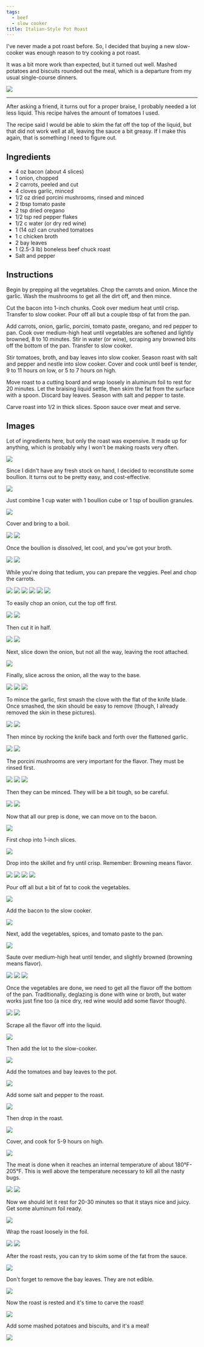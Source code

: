 ```yaml
---
tags:
  - beef
  - slow cooker
title: Italian-Style Pot Roast
---
```


I've never made a pot roast before. So, I decided that buying a new slow-cooker was
enough reason to try cooking a pot roast.

It was a bit more work than expected, but it turned out well. Mashed potatoes
and biscuits rounded out the meal, which is a departure from my usual
single-course dinners.

![](/recipe/2015/06/21/italian-style-pot-roast/title.jpg)

---

After asking a friend, it turns out for a proper braise, I probably needed a
lot less liquid. This recipe halves the amount of tomatoes I used.

The recipe said I would be able to skim the fat off the top of the liquid, but
that did not work well at all, leaving the sauce a bit greasy. If I make this
again, that is something I need to figure out.

## Ingredients

* 4 oz bacon (about 4 slices)
* 1 onion, chopped
* 2 carrots, peeled and cut
* 4 cloves garlic, minced
* 1/2 oz dried porcini mushrooms, rinsed and minced
* 2 tbsp tomato paste
* 2 tsp dried oregano
* 1/2 tsp red pepper flakes
* 1/2 c water (or dry red wine)
* 1 (14 oz) can crushed tomatoes
* 1 c chicken broth
* 2 bay leaves
* 1 (2.5-3 lb) boneless beef chuck roast
* Salt and pepper

## Instructions

Begin by prepping all the vegetables. Chop the carrots and onion. Mince the
garlic.  Wash the mushrooms to get all the dirt off, and then mince.

Cut the bacon into 1-inch chunks. Cook over medium heat until crisp. Transfer
to slow cooker. Pour off all but a couple tbsp of fat from the pan.

Add carrots, onion, garlic, porcini, tomato paste, oregano, and red pepper to
pan. Cook over medium-high heat until vegetables are softened and lightly
browned, 8 to 10 minutes.  Stir in water (or wine), scraping any browned bits
off the bottom of the pan. Transfer to slow cooker.

Stir tomatoes, broth, and bay leaves into slow cooker. Season roast with salt
and pepper and nestle into slow cooker. Cover and cook until beef is tender, 9
to 11 hours on low, or 5 to 7 hours on high.

Move roast to a cutting board and wrap loosely in aluminum foil to rest for 20 minutes.
Let the braising liquid settle, then skim the fat from the surface with a spoon. Discard
bay leaves. Season with salt and pepper to taste.

Carve roast into 1/2 in thick slices. Spoon sauce over meat and serve.

## Images

Lot of ingredients here, but only the roast was expensive. It made up for anything,
which is probably why I won't be making roasts very often.

![](ingredients.jpg)

Since I didn't have any fresh stock on hand, I decided to reconstitute some boullion.
It turns out to be pretty easy, and cost-effective.

![](boullion-1.jpg)

Just combine 1 cup water with 1 boullion cube or 1 tsp of boullion granules.

![](boullion-2.jpg)

Cover and bring to a boil.

![](boullion-3.jpg)
![](boullion-4.jpg)

Once the boullion is dissolved, let cool, and you've got your broth.

![](boullion-5.jpg)
![](boullion-6.jpg)

While you're doing that tedium, you can prepare the veggies. Peel and chop the
carrots.

![](carrots-1.jpg)
![](carrots-2.jpg)
![](carrots-3.jpg)
![](carrots-4.jpg)
![](carrots-5.jpg)
![](carrots-6.jpg)

To easily chop an onion, cut the top off first.

![](onion-1.jpg)
![](onion-2.jpg)

Then cut it in half.

![](onion-3.jpg)
![](onion-4.jpg)

Next, slice down the onion, but not all the way, leaving the root attached.

![](onion-5.jpg)

Finally, slice across the onion, all the way to the base.

![](onion-6.jpg)
![](onion-7.jpg)
![](onion-8.jpg)

To mince the garlic, first smash the clove with the flat of the knife blade. Once
smashed, the skin should be easy to remove (though, I already removed the skin in
these pictures).

![](garlic-1.jpg)
![](garlic-2.jpg)

Then mince by rocking the knife back and forth over the flattened garlic.

![](garlic-3.jpg)
![](garlic-4.jpg)

The porcini mushrooms are very important for the flavor. They must be rinsed first.

![](mushroom-1.jpg)
![](mushroom-2.jpg)
![](mushroom-3.jpg)

Then they can be minced. They will be a bit tough, so be careful.

![](mushroom-4.jpg)
![](mushroom-5.jpg)

Now that all our prep is done, we can move on to the bacon.

![](bacon-1.jpg)

First chop into 1-inch slices.

![](bacon-2.jpg)

Drop into the skillet and fry until crisp. Remember: Browning means flavor.

![](bacon-3.jpg)
![](bacon-4.jpg)
![](bacon-5.jpg)
![](bacon-6.jpg)

Pour off all but a bit of fat to cook the vegetables.

![](bacon-7.jpg)

Add the bacon to the slow cooker.

![](bacon-8.jpg)

Next, add the vegetables, spices, and tomato paste to the pan.

![](browning-1.jpg)

Saute over medium-high heat until tender, and slightly browned (browning means
flavor).

![](browning-2.jpg)
![](browning-3.jpg)
![](browning-4.jpg)

Once the vegetables are done, we need to get all the flavor off the bottom of
the pan. Traditionally, deglazing is done with wine or broth, but water works
just fine too (a nice dry, red wine would add some flavor though).

![](deglazing-1.jpg)
![](deglazing-2.jpg)

Scrape all the flavor off into the liquid.

![](deglazing-3.jpg)

Then add the lot to the slow-cooker.

![](deglazing-4.jpg)

Add the tomatoes and bay leaves to the pot.

![](tomatoes.jpg)

Add some salt and pepper to the roast.

![](roast-1.jpg)

Then drop in the roast.

![](cook-1.jpg)

Cover, and cook for 5-9 hours on high.

![](cook-2.jpg)

The meat is done when it reaches an internal temperature of about 180°F-205°F. This
is well above the temperature necessary to kill all the nasty bugs.

![](done-1.jpg)
![](done-2.jpg)

Now we should let it rest for 20-30 minutes so that it stays nice and juicy. Get
some aluminum foil ready.

![](rest-1.jpg)

Wrap the roast loosely in the foil.

![](rest-2.jpg)
![](rest-3.jpg)

After the roast rests, you can try to skim some of the fat from the sauce.

![](sauce-1.jpg)

Don't forget to remove the bay leaves. They are not edible.

![](sauce-2.jpg)

Now the roast is rested and it's time to carve the roast!

![](carve-1.jpg)

Add some mashed potatoes and biscuits, and it's a meal!

![](glamour-shot.jpg)

